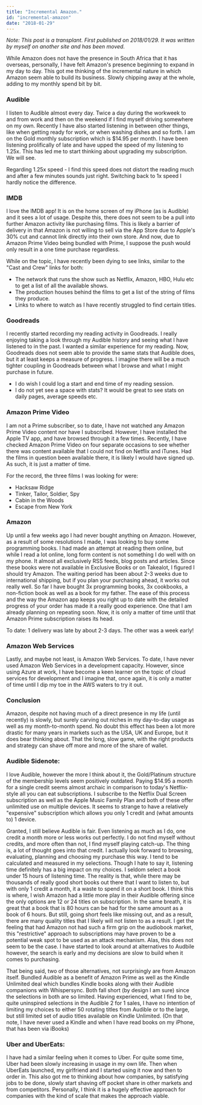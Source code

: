 ```yaml
---
title: "Incremental Amazon."
id: "incremental-amazon"
date: "2018-01-29"
---
```


*Note: This post is a transplant. First published on 2018/01/29. It was written by myself on another site and has been moved.*

While Amazon does not have the presence in South Africa that it has overseas, personally, I have felt Amazon's presence beginning to expand in my day to day. This got me thinking of the incremental nature in which Amazon seem able to build its business. Slowly chipping away at the whole, adding to my monthly spend bit by bit.

### Audible

I listen to Audible almost every day. Twice a day during the workweek to and from work and then on the weekend if I find myself driving somewhere on my own. Recently I have also started listening in between other things, like when getting ready for work, or when washing dishes and so forth. I am on the Gold monthly subscription which is $14.95 per month. I have been listening prolifically of late and have upped the speed of my listening to 1.25x. This has led me to start thinking about upgrading my subscription. We will see.

Regarding 1.25x speed - I find this speed does not distort the reading much and after a few minutes sounds just right. Switching back to 1x speed I hardly notice the difference.

### IMDB

I love the IMDB app! It is on the home screen of my iPhone (as is Audible) and it sees a lot of usage. Despite this, there does not seem to be a pull into further Amazon activity like purchasing films. This is likely a barrier of delivery in that Amazon is not willing to sell via the App Store due to Apple's 30% cut and cannot link directly into their own store. And now, due to Amazon Prime Video being bundled with Prime, I suppose the push would only result in a one time purchase regardless.

While on the topic, I have recently been dying to see links, similar to the "Cast and Crew" links for both:

* The network that runs the show such as Netflix, Amazon, HBO, Hulu etc to get a list of all the available shows.
* The production houses behind the films to get a list of the string of films they produce.
* Links to where to watch as I have recently struggled to find certain titles.

### Goodreads

I recently started recording my reading activity in Goodreads. I really enjoying taking a look through my Audible history and seeing what I have listened to in the past. I wanted a similar experience for my reading. Now, Goodreads does not seem able to provide the same stats that Audible does, but it at least keeps a measure of progress. I imagine there will be a much tighter coupling in Goodreads between what I browse and what I might purchase in future.

* I do wish I could log a start and end time of my reading session.
* I do not yet see a space with stats? It would be great to see stats on daily pages, average speeds etc.

### Amazon Prime Video

I am not a Prime subscriber, so to date, I have not watched any Amazon Prime Video content nor have I subscribed. However, I have installed the Apple TV app, and have browsed through it a few times. Recently, I have checked Amazon Prime Video on four separate occasions to see whether there was content available that I could not find on Netflix and iTunes. Had the films in question been available there, it is likely I would have signed up. As such, it is just a matter of time.

For the record, the three films I was looking for were:

* Hacksaw Ridge
* Tinker, Tailor, Soldier, Spy
* Cabin in the Woods
* Escape from New York


### Amazon

Up until a few weeks ago I had never bought anything on Amazon. However, as a result of some resolutions I made, I was looking to buy some programming books. I had made an attempt at reading them online, but while I read a lot online, long form content is not something I do well with on my phone. It almost all exclusively RSS feeds, blog posts and articles. Since these books were not available in Exclusive Books or on Takealot, I figured I should try Amazon. The waiting period has been about 2-3 weeks due to international shipping, but if you plan your purchasing ahead, it works out really well. So far I have bought 3x programming books, 3x cookbooks, a non-fiction book as well as a book for my father. The ease of this process and the way the Amazon app keeps you right up to date with the detailed progress of your order has made it a really good experience. One that I am already planning on repeating soon. Now, it is only a matter of time until that Amazon Prime subscription raises its head.

To date: 1 delivery was late by about 2-3 days. The other was a week early!

### Amazon Web Services

Lastly, and maybe not least, is Amazon Web Services. To date, I have never used Amazon Web Services in a development capacity. However, since using Azure at work, I have become a keen learner on the topic of cloud services for development and I imagine that, once again, it is only a matter of time until I dip my toe in the AWS waters to try it out.

### Conclusion

Amazon, despite not having much of a direct presence in my life (until recently) is slowly, but surely carving out niches in my day-to-day usage as well as my month-to-month spend. No doubt this effect has been a lot more drastic for many years in markets such as the USA, UK and Europe, but it does bear thinking about. That the long, slow game, with the right products and strategy can shave off more and more of the share of wallet.


### Audible Sidenote:

I love Audible, however the more I think about it, the Gold/Platinum structure of the membership levels seem positively outdated. Paying $14.95 a month for a single credit seems almost archaic in comparison to today's Netflix-style all you can eat subscriptions. I subscribe to the Netflix Dual Screen subscription as well as the Apple Music Family Plan and both of these offer unlimited use on multiple devices. It seems to strange to have a relatively "expensive" subscription which allows you only 1 credit and (what amounts to) 1 device.

Granted, I still believe Audible is fair. Even listening as much as I do, one credit a month more or less works out perfectly. I do not find myself without credits, and more often than not, I find myself playing catch-up. The thing is, a lot of thought goes into that credit. I actually look forward to browsing, evaluating, planning and choosing my purchase this way. I tend to be calculated and measured in my selections.  Though I hate to say it, listening time definitely has a big impact on my choices. I seldom select a book under 15 hours of listening time. The reality is that, while there may be thousands of really good short books out there that I want to listen to, but with only 1 credit a month, it a waste to spend it on a short book. I think this is where, I wish Amazon had a little more play in their Audible offering since the only options are 12 or 24 titles on subscription. In the same breath, it is great that a book that is 80 hours can be had for the same amount as a book of 6 hours. But still, going short feels like missing out, and as a result, there are many quality titles that I likely will not listen to as a result. I get the feeling that had Amazon not had such a firm grip on the audiobook market, this "restrictive" approach to subscriptions may have proven to be a potential weak spot to be used as an attack mechanism. Alas, this does not seem to be the case. I have started to look around at alternatives to Audbile however, the search is early and my decisions are slow to build when it comes to purchasing.

That being said, two of those alternatives, not surprisingly are from Amazon itself. Bundled Audible as a benefit of Amazon Prime as well as the Kindle Unlimited deal which bundles Kindle books along with their Audible companions with Whispersync. Both fall short (by design I am sure) since the selections in both are so limited. Having experienced, what I find to be, quite uninspired selections in the Audible 2 for 1 sales, I have no intention of limiting my choices to either 50 rotating titles from Audible or to the large, but still limited set of audio titles available on Kindle Unlimited. (On that note, I have never used a Kindle and when I have read books on my iPhone, that has been via iBooks)


### Uber and UberEats:

I have had a similar feeling when it comes to Uber. For quite some time, Uber had been slowly increasing in usage in my own life. Then when UberEats launched, my girlfriend and I started using it now and then to order in. This also got me to thinking about how companies, by satisfying jobs to be done, slowly start shaving off pocket share in other markets and from competitors. Personally, I think it is a hugely effective approach for companies with the kind of scale that makes the approach viable.